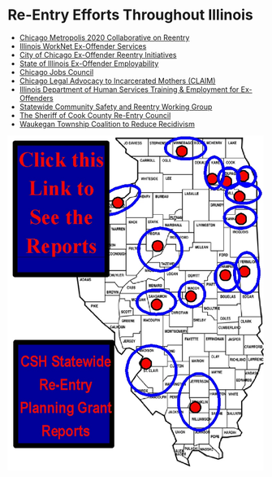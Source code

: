 # Re-Entry Efforts Throughout Illinois

- [Chicago Metropolis 2020 Collaborative on Reentry]
- [Illinois WorkNet Ex-Offender Services]
- [City of Chicago Ex-Offender Reentry Initiatives]
- [State of Illinois Ex-Offender Employability]
- [Chicago Jobs Council]
- [Chicago Legal Advocacy to Incarcerated Mothers (CLAIM)]
- [Illinois Department of Human Services Training & Employment for Ex-Offenders]
- [Statewide Community Safety and Reentry Working Group]
- [The Sheriff of Cook County Re-Entry Council]
- [Waukegan Township Coalition to Reduce Recidivism]

[![Click here to see the reports](images/home-see-reports.jpg)](index-2.html)

[Chicago Metropolis 2020 Collaborative on Reentry]: http://www.metropolisstrategies.org/Collaborative-ee.html
[Illinois WorkNet Ex-Offender Services]: http://www2.illinoisworknet.com/
[City of Chicago Ex-Offender Reentry Initiatives]: http://www.cityofchicago.org/city/en/depts/mayor/supp_info/ex-offender_re-entryinitiatives.html
[State of Illinois Ex-Offender Employability]: http://www.ides.state.il.us/exoffenders/default.asp
[Chicago Jobs Council]: http://www.cjc.net/
[Chicago Legal Advocacy to Incarcerated Mothers (CLAIM)]: http://www.cgla.net/claim
[Illinois Department of Human Services Training & Employment for Ex-Offenders]: http://www.dhs.state.il.us/page.aspx?item=35568
[Statewide Community Safety and Reentry Working Group]: http://www.idoc.state.il.us/subsections/assistant_director/Press%20Paper%20--%20Reentry%20Working%20Group%20FINAL%20%28december%2017%202004%29.doc
[The Sheriff of Cook County Re-Entry Council]: http://www.chicagometropolis2020.org/documents/RebeccaJanowitz-AContextforConsideringReentryEffortsforCookCounty.pdf
[Waukegan Township Coalition to Reduce Recidivism]: http://www.waukegantownship.com/c2rr.html